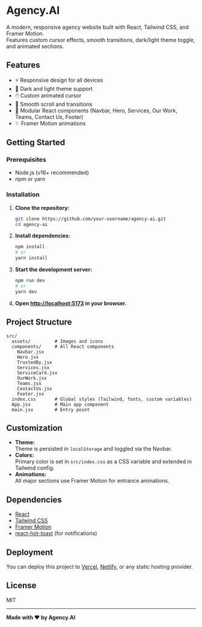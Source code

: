 # Agency.AI

A modern, responsive agency website built with React, Tailwind CSS, and Framer Motion.  
Features custom cursor effects, smooth transitions, dark/light theme toggle, and animated sections.

## Features

- ⚡ Responsive design for all devices
- 🎨 Dark and light theme support
- 🖱️ Custom animated cursor
- 🚀 Smooth scroll and transitions
- 🧩 Modular React components (Navbar, Hero, Services, Our Work, Teams, Contact Us, Footer)
- ✨ Framer Motion animations

## Getting Started

### Prerequisites

- Node.js (v16+ recommended)
- npm or yarn

### Installation

1. **Clone the repository:**
   ```bash
   git clone https://github.com/your-username/agency-ai.git
   cd agency-ai
   ```

2. **Install dependencies:**
   ```bash
   npm install
   # or
   yarn install
   ```

3. **Start the development server:**
   ```bash
   npm run dev
   # or
   yarn dev
   ```

4. **Open [http://localhost:5173](http://localhost:5173) in your browser.**

## Project Structure

```
src/
  assets/         # Images and icons
  components/     # All React components
    Navbar.jsx
    Hero.jsx
    TrustedBy.jsx
    Services.jsx
    ServiceCard.jsx
    OurWork.jsx
    Teams.jsx
    ContactUs.jsx
    Footer.jsx
  index.css       # Global styles (Tailwind, fonts, custom variables)
  App.jsx         # Main app component
  main.jsx        # Entry point
```

## Customization

- **Theme:**  
  Theme is persisted in `localStorage` and toggled via the Navbar.
- **Colors:**  
  Primary color is set in `src/index.css` as a CSS variable and extended in Tailwind config.
- **Animations:**  
  All major sections use Framer Motion for entrance animations.

## Dependencies

- [React](https://react.dev/)
- [Tailwind CSS](https://tailwindcss.com/)
- [Framer Motion](https://www.framer.com/motion/)
- [react-hot-toast](https://react-hot-toast.com/) (for notifications)

## Deployment

You can deploy this project to [Vercel](https://vercel.com/), [Netlify](https://netlify.com/), or any static hosting provider.

## License

MIT

---

**Made with ❤️ by Agency.AI**